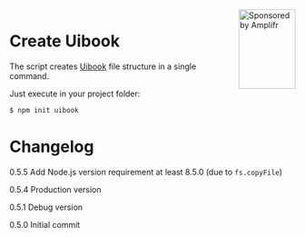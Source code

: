
<a href="https://amplifr.com/?utm_source=uibook">
  <img width="100" height="140" align="right"
    alt="Sponsored by Amplifr" src="https://amplifr-direct.s3-eu-west-1.amazonaws.com/social_images/image/37b580d9-3668-4005-8d5a-137de3a3e77c.png" />
</a>


# Create Uibook

The script creates [Uibook](https://github.com/vrizo/uibook/) file structure
in a single command.

Just execute in your project folder:

```bash
$ npm init uibook
```

# Changelog

0.5.5
Add Node.js version requirement at least 8.5.0 (due to `fs.copyFile`)

0.5.4
Production version

0.5.1
Debug version

0.5.0
Initial commit
